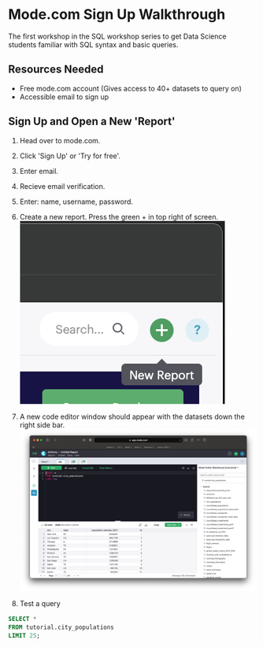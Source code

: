 # Mode.com Sign Up Walkthrough

The first workshop in the SQL workshop series to get Data Science students
familiar with SQL syntax and basic queries.

## Resources Needed

- Free mode.com account (Gives access to 40+ datasets to query on)
- Accessible email to sign up

## Sign Up and Open a New 'Report'

1. Head over to mode.com.

2. Click 'Sign Up' or 'Try for free'.

3. Enter email.

4. Recieve email verification.

5. Enter: name, username, password.

6. Create a new report. Press the green + in top right of screen. !['green circle with white plus button'](images/new-report-button.png)

7. A new code editor window should appear with the datasets down the right side bar. !['Mode query editor'](images/mode-query-editor.png)

8. Test a query

```SQL
SELECT *
FROM tutorial.city_populations
LIMIT 25;
```
